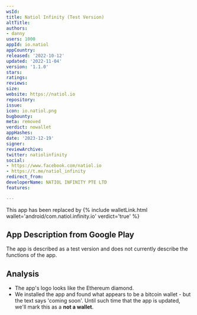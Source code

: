 ```yaml
---
wsId: 
title: Natiol Infinity (Test Version)
altTitle: 
authors:
- danny
users: 1000
appId: io.natiol
appCountry: 
released: '2022-10-12'
updated: '2022-11-04'
version: '1.1.0'
stars: 
ratings: 
reviews: 
size: 
website: https://natiol.io
repository: 
issue: 
icon: io.natiol.png
bugbounty: 
meta: removed
verdict: nowallet
appHashes: 
date: '2023-12-19'
signer: 
reviewArchive: 
twitter: natiolinfinity
social:
- https://www.facebook.com/natiol.io
- https://t.me/natiol_infinity
redirect_from: 
developerName: NATIOL INFINITY PTE LTD
features: 

---
```


This app has been replaced by {% include walletLink.html wallet='android/com.natiol.infinity.io' verdict='true' %}

## App Description from Google Play

The app is described as a test version and does not currently describe the functions of the app.

## Analysis 

- The app's logo looks like the Ethereum diamond.
- We installed the app and found what appears to be a bitcoin wallet - but the text says 'coming soon'. Until such time that the app is updated, we'll mark this as a **not a wallet**.